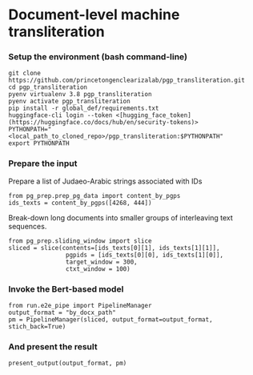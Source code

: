 # Document-level machine transliteration


### Setup the environment (bash command-line)
```
git clone https://github.com/princetongenclearizalab/pgp_transliteration.git
cd pgp_transliteration
pyenv virtualenv 3.8 pgp_transliteration
pyenv activate pgp_transliteration
pip install -r global_def/requirements.txt
huggingface-cli login --token <[hugging_face_token](https://huggingface.co/docs/hub/en/security-tokens)>
PYTHONPATH="<local_path_to_cloned_repo>/pgp_transliteration:$PYTHONPATH"
export PYTHONPATH
```

### Prepare the input

Prepare a list of Judaeo-Arabic strings associated with IDs
```
from pg_prep.prep_pg_data import content_by_pgps
ids_texts = content_by_pgps([4268, 444])
```

Break-down long documents into smaller groups of interleaving text sequences. 

```
from pg_prep.sliding_window import slice
sliced = slice(contents=[ids_texts[0][1], ids_texts[1][1]],
                pgpids = [ids_texts[0][0], ids_texts[1][0]],
                target_window = 300,
                ctxt_window = 100)
```

### Invoke the Bert-based model
```
from run.e2e_pipe import PipelineManager
output_format = "by_docx_path"
pm = PipelineManager(sliced, output_format=output_format, stich_back=True)
```
### And present the result

```
present_output(output_format, pm)
```